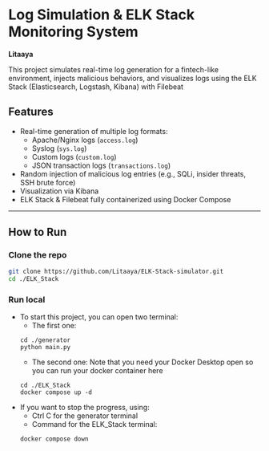 # Log Simulation & ELK Stack Monitoring System

**Litaaya**

This project simulates real-time log generation for a fintech-like environment, injects malicious behaviors, and visualizes logs using the ELK Stack (Elasticsearch, Logstash, Kibana) with Filebeat

## Features

- Real-time generation of multiple log formats:
  - Apache/Nginx logs (`access.log`)
  - Syslog (`sys.log`)
  - Custom logs (`custom.log`)
  - JSON transaction logs (`transactions.log`)
- Random injection of malicious log entries (e.g., SQLi, insider threats, SSH brute force)
- Visualization via Kibana
- ELK Stack & Filebeat fully containerized using Docker Compose

---

## How to Run

### Clone the repo

```bash
git clone https://github.com/Litaaya/ELK-Stack-simulator.git
cd ./ELK_Stack
```
### Run local

- To start this project, you can open two terminal:
  - The first one:
  ```
  cd ./generator
  python main.py
  ```
  - The second one: Note that you need your Docker Desktop open so you can run your docker container here
  ```
  cd ./ELK_Stack
  docker compose up -d
  ```
- If you want to stop the progress, using:
  - Ctrl C for the generator terminal
  - Command for the ELK_Stack terminal:
  ```
  docker compose down
  ```
  

